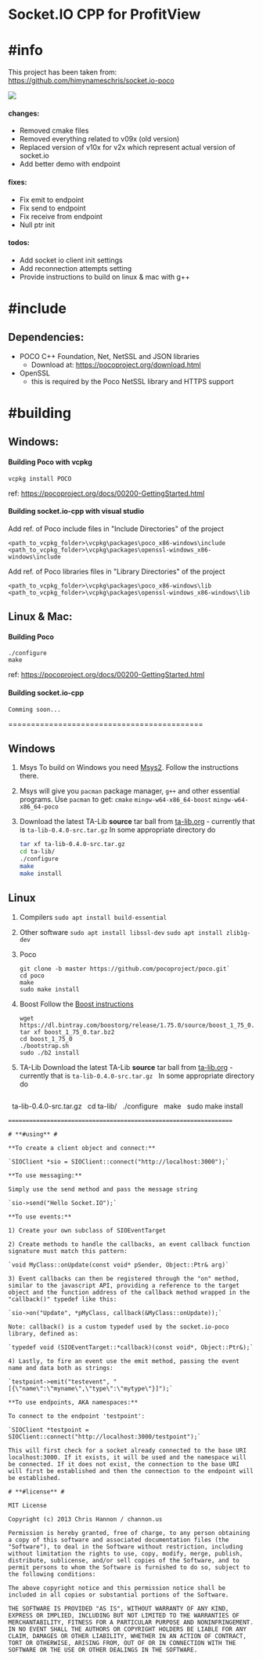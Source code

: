 ﻿# **Socket.IO CPP for ProfitView** #



# **#info** #

This project has been taken from: https://github.com/himynameschris/socket.io-poco

![](https://github.com/isaelblais/socket.io-cpp/blob/master/md/header.PNG)

#### changes:

- Removed cmake files
- Removed everything related to v09x (old version)
- Replaced version of v10x for v2x which represent actual version of socket.io
- Add better demo with endpoint

#### fixes:

- Fix emit to endpoint 
- Fix send to endpoint
- Fix receive from endpoint
- Null ptr init

#### todos:

- Add socket io client init settings
- Add reconnection attempts setting 
- Provide instructions to build on linux & mac with g++

# **#include** #

## Dependencies: ##

- POCO C++ Foundation, Net, NetSSL and JSON libraries
	- Download at: https://pocoproject.org/download.html
- OpenSSL
	- this is required by the Poco NetSSL library and HTTPS support 

# **#building** #

## Windows: ##

#### Building Poco with vcpkg
```
vcpkg install POCO
```
ref: https://pocoproject.org/docs/00200-GettingStarted.html

#### Building socket.io-cpp with visual studio

Add ref. of Poco include files in "Include Directories" of the project

```
<path_to_vcpkg_folder>\vcpkg\packages\poco_x86-windows\include
<path_to_vcpkg_folder>\vcpkg\packages\openssl-windows_x86-windows\include
```

Add ref. of Poco libraries files in "Library Directories" of the project

```
<path_to_vcpkg_folder>\vcpkg\packages\poco_x86-windows\lib
<path_to_vcpkg_folder>\vcpkg\packages\openssl-windows_x86-windows\lib
```

## Linux & Mac: ##

#### Building Poco
```
./configure
make
```
ref: https://pocoproject.org/docs/00200-GettingStarted.html


#### Building socket.io-cpp
```
Comming soon...
```
===========================================
## Windows

1. Msys
   To build on Windows you need [Msys2](https://www.msys2.org/).  Follow the instructions there.

2. Msys will give you `pacman` package manager, `g++` and other essential programs.
   Use `pacman` to get:
   `cmake`
   `mingw-w64-x86_64-boost`
   `mingw-w64-x86_64-poco`
   
3. Download the latest TA-Lib **source** tar ball from [ta-lib.org](https://www.ta-lib.org/hdr_dw.html) - currently that is `ta-lib-0.4.0-src.tar.gz`
   In some appropriate directory do
   ```bash
   tar xf ta-lib-0.4.0-src.tar.gz 
   cd ta-lib/
   ./configure
   make
   make install
   
## Linux

1. Compilers
   `sudo apt install build-essential`
   
1. Other software
   `sudo apt install libssl-dev`
   `sudo apt install zlib1g-dev`

1. Poco

   ```shell
   git clone -b master https://github.com/pocoproject/poco.git`
   cd poco
   make
   sudo make install
   ```
   
1. Boost
   Follow the [Boost instructions](https://www.boost.org/doc/libs/1_75_0/more/getting_started/unix-variants.html)
   
   ```shell
   wget https://dl.bintray.com/boostorg/release/1.75.0/source/boost_1_75_0.tar.bz2
   tar xf boost_1_75_0.tar.bz2
   cd boost_1_75_0
   ./bootstrap.sh
   sudo ./b2 install
   ```
   
1. TA-Lib
   Download the latest TA-Lib **source** tar ball from [ta-lib.org](https://www.ta-lib.org/hdr_dw.html) - currently that is `ta-lib-0.4.0-src.tar.gz`
   
   In some appropriate directory do
   
   ```shell
   ta-lib-0.4.0-src.tar.gz
   cd ta-lib/
   ./configure
   make
   sudo make install
   ```
================================================================

# **#using** #

**To create a client object and connect:**

`SIOClient *sio = SIOClient::connect("http://localhost:3000");`

**To use messaging:**

Simply use the send method and pass the message string

`sio->send("Hello Socket.IO");`

**To use events:**

1) Create your own subclass of SIOEventTarget 

2) Create methods to handle the callbacks, an event callback function signature must match this pattern:

`void MyClass::onUpdate(const void* pSender, Object::Ptr& arg)`

3) Event callbacks can then be registered through the "on" method, similar to the javascript API, providing a reference to the target object and the function address of the callback method wrapped in the "callback()" typedef like this:

`sio->on("Update", *pMyClass, callback(&MyClass::onUpdate));`

Note: callback() is a custom typedef used by the socket.io-poco library, defined as:

`typedef void (SIOEventTarget::*callback)(const void*, Object::Ptr&);`

4) Lastly, to fire an event use the emit method, passing the event name and data both as strings:

`testpoint->emit("testevent", "[{\"name\":\"myname\",\"type\":\"mytype\"}]");`

**To use endpoints, AKA namespaces:**

To connect to the endpoint 'testpoint':

`SIOClient *testpoint = SIOClient::connect("http://localhost:3000/testpoint");`

This will first check for a socket already connected to the base URI localhost:3000. If it exists, it will be used and the namespace will be connected. If it does not exist, the connection to the base URI will first be established and then the connection to the endpoint will be established.

# **#license** #

MIT License

Copyright (c) 2013 Chris Hannon / channon.us

Permission is hereby granted, free of charge, to any person obtaining a copy of this software and associated documentation files (the "Software"), to deal in the Software without restriction, including without limitation the rights to use, copy, modify, merge, publish, distribute, sublicense, and/or sell copies of the Software, and to permit persons to whom the Software is furnished to do so, subject to the following conditions:

The above copyright notice and this permission notice shall be included in all copies or substantial portions of the Software.

THE SOFTWARE IS PROVIDED "AS IS", WITHOUT WARRANTY OF ANY KIND, EXPRESS OR IMPLIED, INCLUDING BUT NOT LIMITED TO THE WARRANTIES OF MERCHANTABILITY, FITNESS FOR A PARTICULAR PURPOSE AND NONINFRINGEMENT. IN NO EVENT SHALL THE AUTHORS OR COPYRIGHT HOLDERS BE LIABLE FOR ANY CLAIM, DAMAGES OR OTHER LIABILITY, WHETHER IN AN ACTION OF CONTRACT, TORT OR OTHERWISE, ARISING FROM, OUT OF OR IN CONNECTION WITH THE SOFTWARE OR THE USE OR OTHER DEALINGS IN THE SOFTWARE.
